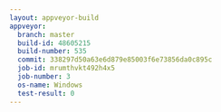 ```yaml
---
layout: appveyor-build
appveyor:
  branch: master
  build-id: 48605215
  build-number: 535
  commit: 338297d50a63e6d879e85003f6e73856da0c895c
  job-id: mrumthvkt492h4x5
  job-number: 3
  os-name: Windows
  test-result: 0
---
```

